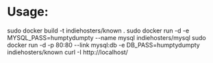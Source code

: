 # Usage:

sudo docker build -t indiehosters/known .
sudo docker run -d -e MYSQL_PASS=humptydumpty --name mysql indiehosters/mysql
sudo docker run -d -p 80:80 --link mysql:db -e DB_PASS=humptydumpty indiehosters/known
curl -I http://localhost/
